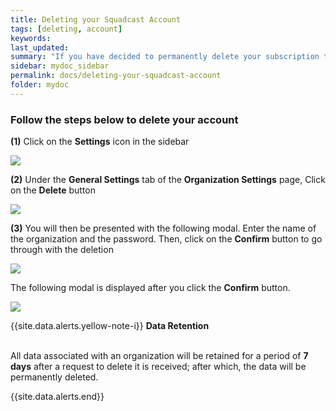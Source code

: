 ```yaml
---
title: Deleting your Squadcast Account
tags: [deleting, account]
keywords: 
last_updated: 
summary: "If you have decided to permanently delete your subscription to Squadcast, this document will help you understand how to do so"
sidebar: mydoc_sidebar
permalink: docs/deleting-your-squadcast-account
folder: mydoc
---
```


### Follow the steps below to delete your account

**(1)** Click on the **Settings** icon in the sidebar

![](images/deleting_1.png)

**(2)** Under the **General Settings** tab of the **Organization Settings** page, Click on the **Delete** button 

![](images/deleting_2.png)

**(3)** You will then be presented with the following modal. Enter the name of the organization and the password. Then, click on the **Confirm** button to go through with the deletion

![](images/deleting_3.png)

The following modal is displayed after you click the **Confirm** button.

![](images/deleting_4.png)

{{site.data.alerts.yellow-note-i}}
<b>Data Retention</b>
<br/><br/><p>All data associated with an organization will be retained for a period of <b>7 days</b> after a request to delete it is received; after which, the data will be permanently deleted.</p>
{{site.data.alerts.end}}